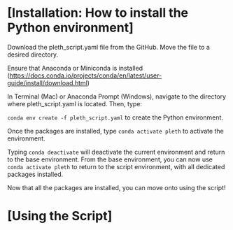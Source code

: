 # [Installation: How to install the Python environment]
Download the pleth_script.yaml file from the GitHub. Move the file to a desired directory.

Ensure that Anaconda or Miniconda is installed (https://docs.conda.io/projects/conda/en/latest/user-guide/install/download.html)

In Terminal (Mac) or Anaconda Prompt (Windows), navigate to the directory where pleth_script.yaml is located. Then, type:

`conda env create -f pleth_script.yaml`   to create the Python environment.

Once the packages are installed, type   `conda activate pleth` to activate the environment. 

Typing `conda deactivate` will deactivate the current environment and return to the base environment. From the base environment, you can now use `conda activate pleth` to return to the script environment, with all dedicated packages installed.

Now that all the packages are installed, you can move onto using the script!

# [Using the Script]


